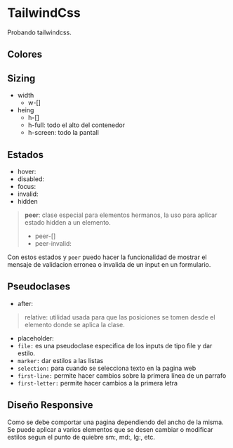 # TailwindCss

Probando tailwindcss.

## Colores

## Sizing
- width
  - w-[]
- heing
  - h-[]
  - h-full: todo el alto del contenedor
  - h-screen: todo la pantall

## Estados
- hover:
- disabled:
- focus:
- invalid:
- hidden
> **peer**: clase especial para elementos hermanos, la uso para aplicar estado hidden a un elemento.
  > - peer-[]
  > - peer-invalid:

Con estos estados y `peer` puedo hacer la funcionalidad de mostrar el mensaje de validacion erronea o invalida de un input en un formulario.

## Pseudoclases

- after:
> relative: utilidad usada para que las posiciones se tomen desde el elemento donde se aplica la clase.
- placeholder:
- `file:` es una pseudoclase especifica de los inputs de tipo file y dar estilo.
- `marker:` dar estilos a las listas
- `selection:` para cuando se selecciona texto en la pagina web
- `first-line:` permite hacer cambios sobre la primera línea de un parrafo
- `first-letter:` permite hacer cambios a la primera letra

## Diseño Responsive

Como se debe comportar una pagina dependiendo del ancho de la misma. Se puede aplicar a varios elementos que se desen cambiar o modificar estilos segun el punto de quiebre sm:, md:, lg:, etc.